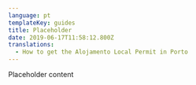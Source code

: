 ```yaml
---
language: pt
templateKey: guides
title: Placeholder
date: 2019-06-17T11:58:12.800Z
translations:
  - How to get the Alojamento Local Permit in Porto
---
```

Placeholder content
